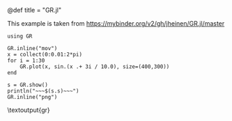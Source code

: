 @def title = "GR.jl"

This example is taken from https://mybinder.org/v2/gh/jheinen/GR.jl/master

```julia:gr
using GR

GR.inline("mov")
x = collect(0:0.01:2*pi)
for i = 1:30
    GR.plot(x, sin.(x .+ 3i / 10.0), size=(400,300))
end

s = GR.show()
println("~~~$(s.s)~~~")
GR.inline("png")
```

\textoutput{gr}
